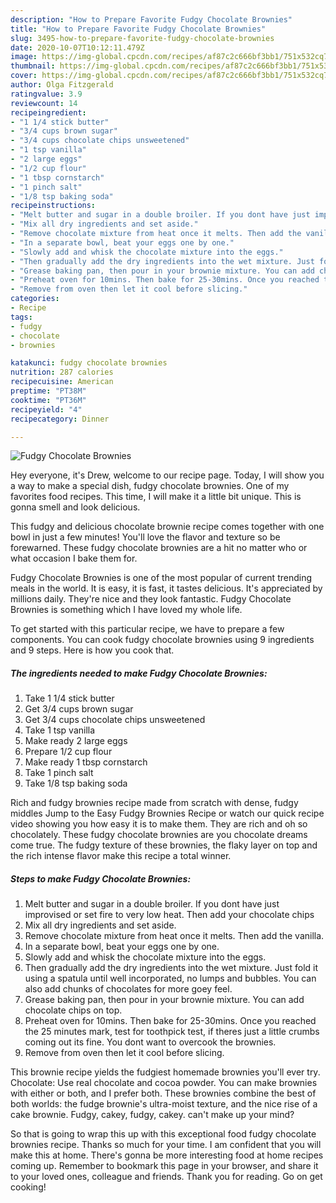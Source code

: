 ```yaml
---
description: "How to Prepare Favorite Fudgy Chocolate Brownies"
title: "How to Prepare Favorite Fudgy Chocolate Brownies"
slug: 3495-how-to-prepare-favorite-fudgy-chocolate-brownies
date: 2020-10-07T10:12:11.479Z
image: https://img-global.cpcdn.com/recipes/af87c2c666bf3bb1/751x532cq70/fudgy-chocolate-brownies-recipe-main-photo.jpg
thumbnail: https://img-global.cpcdn.com/recipes/af87c2c666bf3bb1/751x532cq70/fudgy-chocolate-brownies-recipe-main-photo.jpg
cover: https://img-global.cpcdn.com/recipes/af87c2c666bf3bb1/751x532cq70/fudgy-chocolate-brownies-recipe-main-photo.jpg
author: Olga Fitzgerald
ratingvalue: 3.9
reviewcount: 14
recipeingredient:
- "1 1/4 stick butter"
- "3/4 cups brown sugar"
- "3/4 cups chocolate chips unsweetened"
- "1 tsp vanilla"
- "2 large eggs"
- "1/2 cup flour"
- "1 tbsp cornstarch"
- "1 pinch salt"
- "1/8 tsp baking soda"
recipeinstructions:
- "Melt butter and sugar in a double broiler. If you dont have just improvised or set fire to very low heat. Then add your chocolate chips"
- "Mix all dry ingredients and set aside."
- "Remove chocolate mixture from heat once it melts. Then add the vanilla."
- "In a separate bowl, beat your eggs one by one."
- "Slowly add and whisk the chocolate mixture into the eggs."
- "Then gradually add the dry ingredients into the wet mixture. Just fold it using a spatula until well incorporated, no lumps and bubbles. You can also add chunks of chocolates for more goey feel."
- "Grease baking pan, then pour in your brownie mixture. You can add chocolate chips on top."
- "Preheat oven for 10mins. Then bake for 25-30mins. Once you reached the 25 minutes mark, test for toothpick test, if theres just a little crumbs coming out its fine. You dont want to overcook the brownies."
- "Remove from oven then let it cool before slicing."
categories:
- Recipe
tags:
- fudgy
- chocolate
- brownies

katakunci: fudgy chocolate brownies 
nutrition: 287 calories
recipecuisine: American
preptime: "PT38M"
cooktime: "PT36M"
recipeyield: "4"
recipecategory: Dinner

---
```



![Fudgy Chocolate Brownies](https://img-global.cpcdn.com/recipes/af87c2c666bf3bb1/751x532cq70/fudgy-chocolate-brownies-recipe-main-photo.jpg)

Hey everyone, it's Drew, welcome to our recipe page. Today, I will show you a way to make a special dish, fudgy chocolate brownies. One of my favorites food recipes. This time, I will make it a little bit unique. This is gonna smell and look delicious.

This fudgy and delicious chocolate brownie recipe comes together with one bowl in just a few minutes! You&#39;ll love the flavor and texture so be forewarned. These fudgy chocolate brownies are a hit no matter who or what occasion I bake them for.

Fudgy Chocolate Brownies is one of the most popular of current trending meals in the world. It is easy, it is fast, it tastes delicious. It's appreciated by millions daily. They're nice and they look fantastic. Fudgy Chocolate Brownies is something which I have loved my whole life.


To get started with this particular recipe, we have to prepare a few components. You can cook fudgy chocolate brownies using 9 ingredients and 9 steps. Here is how you cook that.

<!--inarticleads1-->

##### The ingredients needed to make Fudgy Chocolate Brownies:

1. Take 1 1/4 stick butter
1. Get 3/4 cups brown sugar
1. Get 3/4 cups chocolate chips unsweetened
1. Take 1 tsp vanilla
1. Make ready 2 large eggs
1. Prepare 1/2 cup flour
1. Make ready 1 tbsp cornstarch
1. Take 1 pinch salt
1. Take 1/8 tsp baking soda


Rich and fudgy brownies recipe made from scratch with dense, fudgy middles Jump to the Easy Fudgy Brownies Recipe or watch our quick recipe video showing you how easy it is to make them. They are rich and oh so chocolately. These fudgy chocolate brownies are you chocolate dreams come true. The fudgy texture of these brownies, the flaky layer on top and the rich intense flavor make this recipe a total winner. 

<!--inarticleads2-->

##### Steps to make Fudgy Chocolate Brownies:

1. Melt butter and sugar in a double broiler. If you dont have just improvised or set fire to very low heat. Then add your chocolate chips
1. Mix all dry ingredients and set aside.
1. Remove chocolate mixture from heat once it melts. Then add the vanilla.
1. In a separate bowl, beat your eggs one by one.
1. Slowly add and whisk the chocolate mixture into the eggs.
1. Then gradually add the dry ingredients into the wet mixture. Just fold it using a spatula until well incorporated, no lumps and bubbles. You can also add chunks of chocolates for more goey feel.
1. Grease baking pan, then pour in your brownie mixture. You can add chocolate chips on top.
1. Preheat oven for 10mins. Then bake for 25-30mins. Once you reached the 25 minutes mark, test for toothpick test, if theres just a little crumbs coming out its fine. You dont want to overcook the brownies.
1. Remove from oven then let it cool before slicing.


This brownie recipe yields the fudgiest homemade brownies you&#39;ll ever try. Chocolate: Use real chocolate and cocoa powder. You can make brownies with either or both, and I prefer both. These brownies combine the best of both worlds: the fudge brownie&#39;s ultra-moist texture, and the nice rise of a cake brownie. Fudgy, cakey, fudgy, cakey. can&#39;t make up your mind? 

So that is going to wrap this up with this exceptional food fudgy chocolate brownies recipe. Thanks so much for your time. I am confident that you will make this at home. There's gonna be more interesting food at home recipes coming up. Remember to bookmark this page in your browser, and share it to your loved ones, colleague and friends. Thank you for reading. Go on get cooking!
